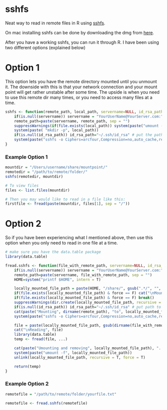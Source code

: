 # sshfs
Neat way to read in remote files in R using [sshfs](https://github.com/libfuse/sshfs).

On mac installing sshfs can be done by downloading the dmg from [here](https://github.com/osxfuse/osxfuse/releases).

After you have a working sshfs, you can run it through R. I have been using two different options (explained below)

# Option 1
This option lets you have the remote directory mounted until you unmount it. The downside with this is that your network connection and your mount point will get rather unstable after some time.
The upside is when you need to use this remote dir many times, or you need to access many files at a time.
```R
sshfs <- function(remote_path, local_path, servername=NULL, id_rsa_path = NULL, useStallo = T) {
    if(is.null(servername)) servername = "YourUserName@YourServer.com:" # put your most used user and servername here to avoid typing in this everytime instantiating this process
    remote_path=paste(servername, remote_path, sep = "")
    suppressWarnings(if(file.exists(local_path)) system(paste("umount -f", local_path))) # if a mount point exist, unmount it first
    system(paste( "mkdir -p", local_path))
    if(is.null(id_rsa_path)) id_rsa_path="~/.ssh/id_rsa" # put the path to your id_rsa file her
    system(paste("sshfs -o Ciphers=arcfour,Compression=no,auto_cache,reconnect,allow_other,defer_permissions,IdentityFile=", id_rsa_path, " ", remote_path, " ", local_path, sep = ""))
}
```

### Example Option 1
```R
mountdir = "/Users/username/share/mountpoint/"
remotedir = "/path/to/remote/folder/"
sshfs(remotedir, mountdir)

# To view files
files <- list.files(mountdir)

# Then you may would like to read in a file like this:
firstfile <- fread(paste(mountdir, files[1], sep = "/"))
```

# Option 2
So if you have been experiencing what I mentioned above, then use this option when you only need to read in one file at a time.
```R
# make sure you have the data.table package
library(data.table)

fread.sshfs <- function(file_with_remote_path, servername=NULL, id_rsa_path = NULL, force = F, ...) {
    if(is.null(servername)) servername = "YourUserName@YourServer.com:" # put your most used user and servername here to avoid typing in this everytime instantiating this process
    remote_path=paste(servername, file_with_remote_path, sep = "")
    HOME=system("printf $HOME", intern = T)

    locally_mounted_file_path = paste(HOME, "/share/", gsub(".*/", "", dirname(file_with_remote_path)), sep = "")
    if(file.exists(locally_mounted_file_path) & force == F) cat("\nMount point already exists. Use another mountpath or set FORCE = TRUE")
    if(file.exists(locally_mounted_file_path) & force == F) break() 
    suppressWarnings(dir.create(locally_mounted_file_path, recursive = T))
    if(is.null(id_rsa_path)) id_rsa_path="~/.ssh/id_rsa" # put path to id_rsa file here to avoid typing in path everytime instantiating this process
    cat(paste("Mounting", dirname(remote_path), "to", locally_mounted_file_path, "..."))
    system(paste("sshfs -o Ciphers=arcfour,Compression=no,auto_cache,reconnect,allow_other,defer_permissions,IdentityFile=", id_rsa_path, " ", dirname(remote_path), " ", locally_mounted_file_path, sep = ""))

    file = paste(locally_mounted_file_path, gsub(dirname(file_with_remote_path), "", file_with_remote_path), sep = "")
    cat("\nReading", file)
    library(data.table)
    temp <- fread(file, ...)

    cat(paste("Umounting and removing", locally_mounted_file_path), "...")
    system(paste("umount -f", locally_mounted_file_path))
    unlink(locally_mounted_file_path, recursive = T, force = T)

    return(temp)
}
```

### Example Option 2
```R
remotefile = "/path/to/remote/folder/yourfile.txt"

remotefile <- fread.sshfs(remotefile)
```


